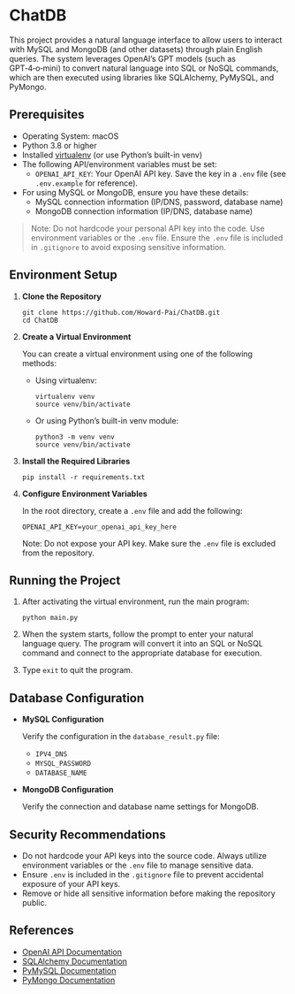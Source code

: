 # ChatDB

This project provides a natural language interface to allow users to interact with MySQL and MongoDB (and other datasets) through plain English queries. The system leverages OpenAI’s GPT models (such as GPT‑4‑o‑mini) to convert natural language into SQL or NoSQL commands, which are then executed using libraries like SQLAlchemy, PyMySQL, and PyMongo.

## Prerequisites

- Operating System: macOS
- Python 3.8 or higher
- Installed [virtualenv](https://virtualenv.pypa.io/en/latest/) (or use Python’s built-in venv)
- The following API/environment variables must be set:
  - `OPENAI_API_KEY`: Your OpenAI API key. Save the key in a `.env` file (see `.env.example` for reference).
- For using MySQL or MongoDB, ensure you have these details:
  - MySQL connection information (IP/DNS, password, database name)
  - MongoDB connection information (IP/DNS, database name)

> Note: Do not hardcode your personal API key into the code. Use environment variables or the `.env` file. Ensure the `.env` file is included in `.gitignore` to avoid exposing sensitive information.

## Environment Setup

1. **Clone the Repository**

   ```
   git clone https://github.com/Howard-Pai/ChatDB.git
   cd ChatDB
   ```

2. **Create a Virtual Environment**

   You can create a virtual environment using one of the following methods:

   - Using virtualenv:
     ```
     virtualenv venv
     source venv/bin/activate
     ```

   - Or using Python’s built-in venv module:
     ```
     python3 -m venv venv
     source venv/bin/activate
     ```

3. **Install the Required Libraries**

   ```
   pip install -r requirements.txt
   ```

4. **Configure Environment Variables**

   In the root directory, create a `.env` file and add the following:
   ```
   OPENAI_API_KEY=your_openai_api_key_here
   ```
   Note: Do not expose your API key. Make sure the `.env` file is excluded from the repository.

## Running the Project

1. After activating the virtual environment, run the main program:
   ```
   python main.py
   ```

2. When the system starts, follow the prompt to enter your natural language query. The program will convert it into an SQL or NoSQL command and connect to the appropriate database for execution.

3. Type `exit` to quit the program.

## Database Configuration

- **MySQL Configuration**

  Verify the configuration in the `database_result.py` file:
  - `IPV4_DNS`
  - `MYSQL_PASSWORD`
  - `DATABASE_NAME`

- **MongoDB Configuration**

  Verify the connection and database name settings for MongoDB.

## Security Recommendations

- Do not hardcode your API keys into the source code. Always utilize environment variables or the `.env` file to manage sensitive data.
- Ensure `.env` is included in the `.gitignore` file to prevent accidental exposure of your API keys.
- Remove or hide all sensitive information before making the repository public.

## References

- [OpenAI API Documentation](https://beta.openai.com/docs/)
- [SQLAlchemy Documentation](https://www.sqlalchemy.org/)
- [PyMySQL Documentation](https://github.com/PyMySQL/PyMySQL)
- [PyMongo Documentation](https://pymongo.readthedocs.io/)

